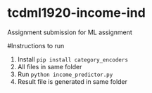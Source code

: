 # tcdml1920-income-ind
Assignment submission for ML assignment

#Instructions to run
1. Install <code>pip install category_encoders</code>
2. All files in same folder 
3. Run <code>python income_predictor.py</code>
4. Result file is generated in same folder
